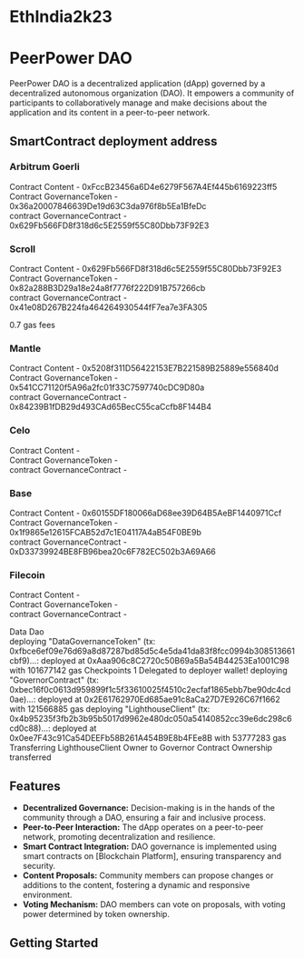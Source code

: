 # EthIndia2k23

# PeerPower DAO

PeerPower DAO is a decentralized application (dApp) governed by a decentralized autonomous organization (DAO). It empowers a community of participants to collaboratively manage and make decisions about the application and its content in a peer-to-peer network.

## SmartContract deployment address 

### Arbitrum Goerli
 
Contract Content - 0xFccB23456a6D4e6279F567A4Ef445b6169223ff5 </br>
Contract GovernanceToken - 0x36a20007846639De19d63C3da976f8b5Ea1BfeDc </br>
contract GovernanceContract - 0x629Fb566FD8f318d6c5E2559f55C80Dbb73F92E3 </br>

### Scroll

Contract Content - 0x629Fb566FD8f318d6c5E2559f55C80Dbb73F92E3 </br>
Contract GovernanceToken - 0x82a288B3D29a18e24a8f7776f222D91B757266cb </br>
contract GovernanceContract - 0x41e08D267B224fa464264930544fF7ea7e3FA305 </br>

0.7 gas fees

### Mantle

Contract Content - 0x5208f311D56422153E7B221589B25889e556840d </br>
Contract GovernanceToken - 0x541CC71120f5A96a2fc01f33C7597740cDC9D80a </br>
contract GovernanceContract - 0x84239B1fDB29d493CAd65BecC55caCcfb8F144B4 </br>

### Celo

Contract Content -  </br>
Contract GovernanceToken -  </br>
contract GovernanceContract -  </br>

### Base

Contract Content - 0x60155DF180066aD68ee39D64B5AeBF1440971Ccf </br>
Contract GovernanceToken - 0x1f9865e12615FCAB52d7c1E04117A4aB54F0BE9b </br>
contract GovernanceContract - 0xD33739924BE8FB96bea20c6F782EC502b3A69A66 </br>

### Filecoin

Contract Content -  </br>
Contract GovernanceToken -  </br>
contract GovernanceContract -  </br>

Data Dao </br>
deploying "DataGovernanceToken" (tx: 0xfbce6ef09e76d69a8d87287bd85d5c4e5da41da83f8fcc0994b308513661cbf9)...: deployed at 0xAaa906c8C2720c50B69a5Ba54B44253Ea1001C98 with 101677142 gas
Checkpoints 1
Delegated to deployer wallet!
deploying "GovernorContract" (tx: 0xbec16f0c0613d959899f1c5f33610025f4510c2ecfaf1865ebb7be90dc4cd0ae)...: deployed at 0x2E61762970Ed685ae91c8aCa27D7E926C67f1662 with 121566885 gas
deploying "LighthouseClient" (tx: 0x4b95235f3fb2b3b95b5017d9962e480dc050a54140852cc39e6dc298c6cd0c88)...: deployed at 0x0ee7F43c91Ca54DEEFb58B261A454B9E8b4FEe8B with 53777283 gas
Transferring LighthouseClient Owner to Governor Contract
Ownership transferred


## Features

- **Decentralized Governance:** Decision-making is in the hands of the community through a DAO, ensuring a fair and inclusive process.
- **Peer-to-Peer Interaction:** The dApp operates on a peer-to-peer network, promoting decentralization and resilience.
- **Smart Contract Integration:** DAO governance is implemented using smart contracts on [Blockchain Platform], ensuring transparency and security.
- **Content Proposals:** Community members can propose changes or additions to the content, fostering a dynamic and responsive environment.
- **Voting Mechanism:** DAO members can vote on proposals, with voting power determined by token ownership.

## Getting Started
